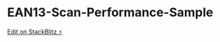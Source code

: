 # EAN13-Scan-Performance-Sample

[Edit on StackBlitz ⚡️](https://stackblitz.com/edit/web-platform-rjygyd)
